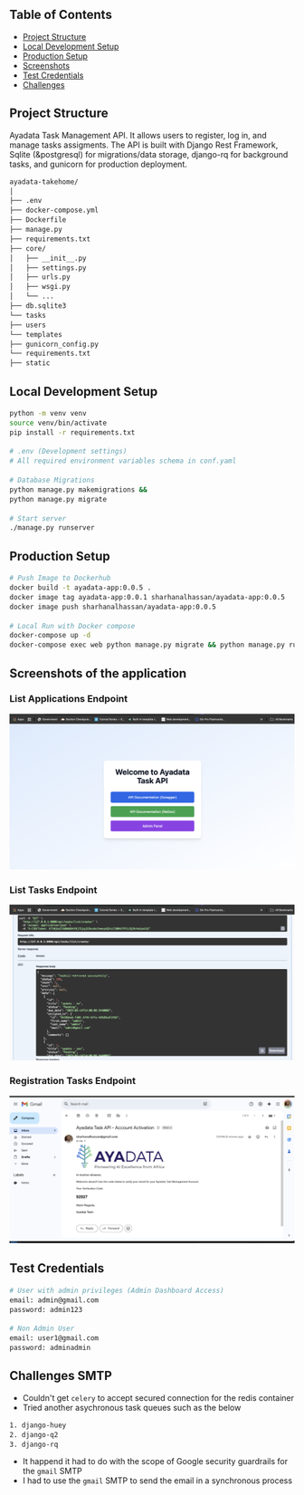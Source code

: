 ## Table of Contents

- [Project Structure](#project-structure)
- [Local Development Setup](#local-development-setup)
- [Production Setup](#production-setup)
- [Screenshots](#screenshots-of-the-application)
- [Test Credentials](#test-credentials)
- [Challenges](#challenges-smtp)


## Project Structure
Ayadata Task Management API. It allows users to register, log in, and manage tasks assigments. The API is built with Django Rest Framework, Sqlite (&postgresql) for migrations/data storage, django-rq for background tasks, and gunicorn for production deployment. 

```sh
ayadata-takehome/
│
├── .env                        
├── docker-compose.yml          
├── Dockerfile                  
├── manage.py                   
├── requirements.txt            
├── core/
│   ├── __init__.py
│   ├── settings.py            
│   ├── urls.py               
│   ├── wsgi.py                
│   └── ...
├── db.sqlite3                 
└── tasks
├── users                  
└── templates
├── gunicorn_config.py                  
└── requirements.txt
├── static                 

```

##  Local Development Setup
```bash
python -m venv venv
source venv/bin/activate
pip install -r requirements.txt

# .env (Development settings)
# All required environment variables schema in conf.yaml

# Database Migrations
python manage.py makemigrations &&
python manage.py migrate

# Start server 
./manage.py runserver 
```

## Production Setup

```bash
# Push Image to Dockerhub
docker build -t ayadata-app:0.0.5 .
docker image tag ayadata-app:0.0.1 sharhanalhassan/ayadata-app:0.0.5
docker image push sharhanalhassan/ayadata-app:0.0.5

# Local Run with Docker compose
docker-compose up -d
docker-compose exec web python manage.py migrate && python manage.py runserver 0.0.0.0:8000"
```

## Screenshots of the application
### List Applications Endpoint
![Home page](/images/home.png)

### List Tasks Endpoint
![List Tasks](/images/list_tasks.png)

### Registration Tasks Endpoint
![Registration Email](/images/register_email.png)

## Test Credentials
```sh
# User with admin privileges (Admin Dashboard Access)
email: admin@gmail.com
password: admin123

# Non Admin User
email: user1@gmail.com
password: adminadmin
```


## Challenges SMTP

- Couldn't get `celery` to accept secured connection for the redis container
- Tried another asychronous task queues such as the below
```sh
1. django-huey
2. django-q2
3. django-rq
```
- It happend it had to do with the scope of Google security guardrails for the `gmail` SMTP
- I had to use the `gmail` SMTP to send the email in a synchronous process

```